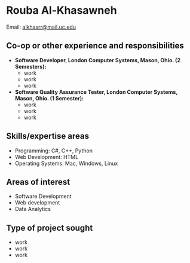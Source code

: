 # **Rouba Al-Khasawneh**
Email: alkhasrr@mail.uc.edu

## **Co-op or other experience and responsibilities**

* **Software Developer, London Computer Systems, Mason, Ohio. (2 Semesters):**
	* work
	* work
	* work
* **Software Quality Assurance Tester, London Computer Systems, Mason, Ohio. (1 Semester):**
	* work
	* work
	* work

## **Skills/expertise areas**
* Programming: C#, C++, Python
* Web Development: HTML
* Operating Systems: Mac, Windows, Linux

## **Areas of interest**
* Software Development
* Web development
* Data Analytics

## **Type of project sought**
* work
* work
* work	
